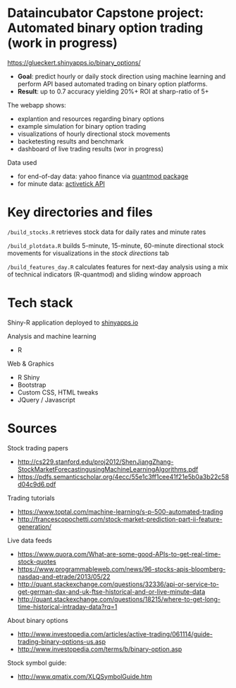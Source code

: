 Dataincubator Capstone project: Automated binary option trading (work in progress)
===============================================================================
https://glueckert.shinyapps.io/binary_options/

* **Goal**: predict hourly or daily stock direction using machine learning and perform API based automated trading on binary option platforms. 
* **Result**: up to 0.7 accuracy yielding  20%+ ROI at sharp-ratio of 5+

The webapp shows:

* explantion and resources regarding binary options
* example simulation for binary option trading
* visualizations of hourly directional stock movements
* backetesting results and benchmark
* dashboard of live trading results (wor in progress)

Data used

* for end-of-day data: yahoo finance via [quantmod package](https://cran.r-project.org/web/packages/quantmod/quantmod.pdf)
* for minute data: [activetick API](http://wwww.activetick.com)

Key directories and files
===============================================================================
`/build_stocks.R`
retrieves stock data for daily rates and minute rates

`/build_plotdata.R`
builds 5-minute, 15-minute, 60-minute directional stock movements for visualizations in the *stock directions* tab

`/build_features_day.R`
calculates features for next-day analysis using a mix of technical indicators (R-quantmod) and sliding window approach

Tech stack
===============================================================================
Shiny-R application deployed to <a href="http://www.shinyapps.io/" target="_blank">shinyapps.io</a>

Analysis and machine learning
  * R

Web & Graphics
  * R Shiny
  * Bootstrap
  * Custom CSS, HTML tweaks
  * JQuery / Javascript

Sources 
===============================================================================
Stock trading papers
* http://cs229.stanford.edu/proj2012/ShenJiangZhang-StockMarketForecastingusingMachineLearningAlgorithms.pdf
* https://pdfs.semanticscholar.org/4ecc/55e1c3ff1cee41f21e5b0a3b22c58d04c9d6.pdf

Trading tutorials
* https://www.toptal.com/machine-learning/s-p-500-automated-trading
* http://francescopochetti.com/stock-market-prediction-part-ii-feature-generation/

Live data feeds
* https://www.quora.com/What-are-some-good-APIs-to-get-real-time-stock-quotes
* https://www.programmableweb.com/news/96-stocks-apis-bloomberg-nasdaq-and-etrade/2013/05/22
* http://quant.stackexchange.com/questions/32336/api-or-service-to-get-german-dax-and-uk-ftse-historical-and-or-live-minute-data
* http://quant.stackexchange.com/questions/18215/where-to-get-long-time-historical-intraday-data?rq=1

About binary options
* http://www.investopedia.com/articles/active-trading/061114/guide-trading-binary-options-us.asp
* http://www.investopedia.com/terms/b/binary-option.asp

Stock symbol guide:
* http://www.qmatix.com/XLQSymbolGuide.htm


